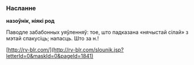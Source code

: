 ### Насланне
**назоўнік, ніякі род**

Паводле забабонных уяўленняў: тое, што падказана «нячыстай сілай» з мэтай спакусіць; напасць. Што за н.!

<a rel="author">[http://rv-blr.com/](http://rv-blr.com/slounik.jsp?letterId=0&maskId=0&pageId=1841)</a>
